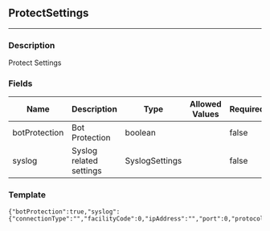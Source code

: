 ## ProtectSettings
---
### Description
Protect Settings
### Fields
| Name | Description | Type | Allowed Values | Required |
| ---- | ----------- | ---- | -------------- | -------- |
| botProtection | Bot Protection | boolean |  | false |
| syslog | Syslog related settings | SyslogSettings |  | false |
### Template
```
{"botProtection":true,"syslog":{"connectionType":"","facilityCode":0,"ipAddress":"","port":0,"protocol":"","severityBlocked":"","severityBlockedPerimeter":"","severityExploited":"","severityProbed":"","severityProbedPerimeter":"","severitySuspicious":""}}
```
